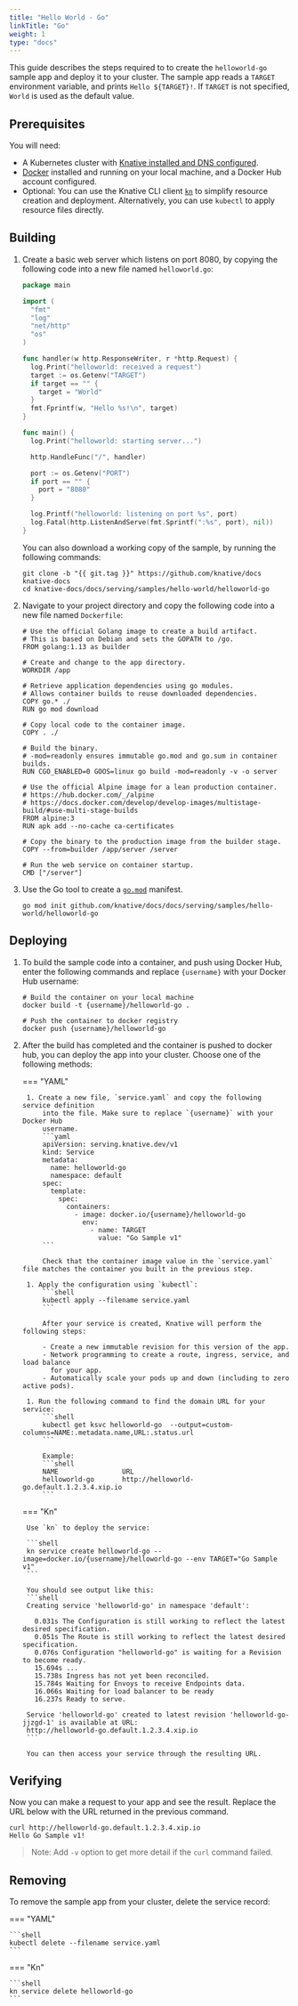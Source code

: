 ```yaml
---
title: "Hello World - Go"
linkTitle: "Go"
weight: 1
type: "docs"
---
```


This guide describes the steps required to to create the `helloworld-go` sample app
and deploy it to your cluster.
The sample app reads a `TARGET` environment variable, and prints `Hello ${TARGET}!`.
If `TARGET` is not specified, `World` is used as the default value.

## Prerequisites

You will need:
- A Kubernetes cluster with [Knative installed and DNS configured](../../../../install/README.md).
- [Docker](https://www.docker.com) installed and running on your local machine, and a Docker Hub account configured.
- Optional: You can use the Knative CLI client [`kn`](https://github.com/knative/client/releases) to simplify resource creation and deployment. Alternatively, you can use `kubectl` to apply resource files directly.

## Building

1. Create a basic web server which listens on port 8080, by copying the following code into a new file named `helloworld.go`:
   ```go
   package main

   import (
     "fmt"
     "log"
     "net/http"
     "os"
   )

   func handler(w http.ResponseWriter, r *http.Request) {
     log.Print("helloworld: received a request")
     target := os.Getenv("TARGET")
     if target == "" {
       target = "World"
     }
     fmt.Fprintf(w, "Hello %s!\n", target)
   }

   func main() {
     log.Print("helloworld: starting server...")

     http.HandleFunc("/", handler)

     port := os.Getenv("PORT")
     if port == "" {
       port = "8080"
     }

     log.Printf("helloworld: listening on port %s", port)
     log.Fatal(http.ListenAndServe(fmt.Sprintf(":%s", port), nil))
   }
   ```

    You can also download a working copy of the sample, by running the
    following commands:
    ```shell
    git clone -b "{{ git.tag }}" https://github.com/knative/docs knative-docs
    cd knative-docs/docs/serving/samples/hello-world/helloworld-go
    ```

1. Navigate to your project directory and copy the following code into a new file named `Dockerfile`:
   ```docker
   # Use the official Golang image to create a build artifact.
   # This is based on Debian and sets the GOPATH to /go.
   FROM golang:1.13 as builder

   # Create and change to the app directory.
   WORKDIR /app

   # Retrieve application dependencies using go modules.
   # Allows container builds to reuse downloaded dependencies.
   COPY go.* ./
   RUN go mod download

   # Copy local code to the container image.
   COPY . ./

   # Build the binary.
   # -mod=readonly ensures immutable go.mod and go.sum in container builds.
   RUN CGO_ENABLED=0 GOOS=linux go build -mod=readonly -v -o server

   # Use the official Alpine image for a lean production container.
   # https://hub.docker.com/_/alpine
   # https://docs.docker.com/develop/develop-images/multistage-build/#use-multi-stage-builds
   FROM alpine:3
   RUN apk add --no-cache ca-certificates

   # Copy the binary to the production image from the builder stage.
   COPY --from=builder /app/server /server

   # Run the web service on container startup.
   CMD ["/server"]
   ```

1. Use the Go tool to create a [`go.mod`](https://github.com/golang/go/wiki/Modules#gomod) manifest.
   ```shell
   go mod init github.com/knative/docs/docs/serving/samples/hello-world/helloworld-go
   ```

## Deploying

1. To build the sample code into a container, and push using Docker Hub, enter the following commands and replace `{username}` with your Docker Hub username:
   ```shell
   # Build the container on your local machine
   docker build -t {username}/helloworld-go .

   # Push the container to docker registry
   docker push {username}/helloworld-go
   ```

1. After the build has completed and the container is pushed to docker hub, you
   can deploy the app into your cluster.  Choose one of the following methods:

    === "YAML"

        1. Create a new file, `service.yaml` and copy the following service definition
            into the file. Make sure to replace `{username}` with your Docker Hub
            username.
            ```yaml
            apiVersion: serving.knative.dev/v1
            kind: Service
            metadata:
              name: helloworld-go
              namespace: default
            spec:
              template:
                spec:
                  containers:
                    - image: docker.io/{username}/helloworld-go
                      env:
                        - name: TARGET
                          value: "Go Sample v1"
            ```

            Check that the container image value in the `service.yaml` file matches the container you built in the previous step.

        1. Apply the configuration using `kubectl`:
            ```shell
            kubectl apply --filename service.yaml
            ```

            After your service is created, Knative will perform the following steps:

            - Create a new immutable revision for this version of the app.
            - Network programming to create a route, ingress, service, and load balance
              for your app.
            - Automatically scale your pods up and down (including to zero active pods).

        1. Run the following command to find the domain URL for your service:
            ```shell
            kubectl get ksvc helloworld-go  --output=custom-columns=NAME:.metadata.name,URL:.status.url
            ```

            Example:
            ```shell
            NAME                URL
            helloworld-go       http://helloworld-go.default.1.2.3.4.xip.io
            ```

    === "Kn"

        Use `kn` to deploy the service:

        ```shell
        kn service create helloworld-go --image=docker.io/{username}/helloworld-go --env TARGET="Go Sample v1"
        ```

        You should see output like this:
        ```shell
        Creating service 'helloworld-go' in namespace 'default':

          0.031s The Configuration is still working to reflect the latest desired specification.
          0.051s The Route is still working to reflect the latest desired specification.
          0.076s Configuration "helloworld-go" is waiting for a Revision to become ready.
          15.694s ...
          15.738s Ingress has not yet been reconciled.
          15.784s Waiting for Envoys to receive Endpoints data.
          16.066s Waiting for load balancer to be ready
          16.237s Ready to serve.

        Service 'helloworld-go' created to latest revision 'helloworld-go-jjzgd-1' is available at URL:
        http://helloworld-go.default.1.2.3.4.xip.io
        ```

        You can then access your service through the resulting URL.

## Verifying

Now you can make a request to your app and see the result. Replace
the URL below with the URL returned in the previous command.

   ```shell
   curl http://helloworld-go.default.1.2.3.4.xip.io
   Hello Go Sample v1!
   ```

   > Note: Add `-v` option to get more detail if the `curl` command failed.

## Removing

To remove the sample app from your cluster, delete the service record:

=== "YAML"

    ```shell
    kubectl delete --filename service.yaml
    ```

=== "Kn"

    ```shell
    kn service delete helloworld-go
    ```
